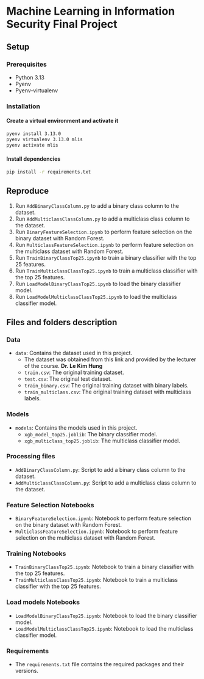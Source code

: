# Machine Learning in Information Security Final Project

## Setup

### Prerequisites

- Python 3.13
- Pyenv
- Pyenv-virtualenv

### Installation

#### Create a virtual environment and activate it
```bash
pyenv install 3.13.0
pyenv virtualenv 3.13.0 mlis
pyenv activate mlis
```

#### Install dependencies
```bash
pip install -r requirements.txt
```

## Reproduce
1. Run `AddBinaryClassColumn.py` to add a binary class column to the dataset.
2. Run `AddMulticlassClassColumn.py` to add a multiclass class column to the dataset.
3. Run `BinaryFeatureSelection.ipynb` to perform feature selection on the binary dataset with Random Forest.
4. Run `MulticlassFeatureSelection.ipynb` to perform feature selection on the multiclass dataset with Random Forest.
5. Run `TrainBinaryClassTop25.ipynb` to train a binary classifier with the top 25 features.
6. Run `TrainMulticlassClassTop25.ipynb` to train a multiclass classifier with the top 25 features.
7. Run `LoadModelBinaryClassTop25.ipynb` to load the binary classifier model.
8. Run `LoadModelMulticlassClassTop25.ipynb` to load the multiclass classifier model.

## Files and folders description

### Data

- `data`: Contains the dataset used in this project.
  - The dataset was obtained from this link and provided by the lecturer of the course. **Dr. Le Kim Hung**
  - `train.csv`: The original training dataset.
  - `test.csv`: The original test dataset.
  - `train_binary.csv`: The original training dataset with binary labels.
  - `train_multiclass.csv`: The original training dataset with multiclass labels.

### Models

- `models`: Contains the models used in this project.
  - `xgb_model_top25.joblib`: The binary classifier model.
  - `xgb_multiclass_top25.joblib`: The multiclass classifier model.

### Processing files
- `AddBinaryClassColumn.py`: Script to add a binary class column to the dataset.
- `AddMulticlassClassColumn.py`: Script to add a multiclass class column to the dataset.

### Feature Selection Notebooks
- `BinaryFeatureSelection.ipynb`: Notebook to perform feature selection on the binary dataset with Random Forest.
- `MulticlassFeatureSelection.ipynb`: Notebook to perform feature selection on the multiclass dataset with Random Forest.

### Training Notebooks
- `TrainBinaryClassTop25.ipynb`: Notebook to train a binary classifier with the top 25 features.
- `TrainMulticlassClassTop25.ipynb`: Notebook to train a multiclass classifier with the top 25 features.

### Load models Notebooks
- `LoadModelBinaryClassTop25.ipynb`: Notebook to load the binary classifier model.
- `LoadModelMulticlassClassTop25.ipynb`: Notebook to load the multiclass classifier model.

### Requirements
- The `requirements.txt` file contains the required packages and their versions. 